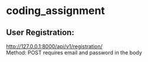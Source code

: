 # coding_assignment

## User Registration:
http://127.0.0.1:8000/api/v1/registration/
<br>
Method: POST  requires email and password in the body

